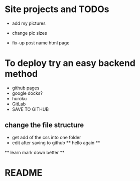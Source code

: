 # Site projects and TODOs 

- add my pictures
- change pic sizes

- fix-up post name html page

# To deploy try an easy backend method

* github pages
* google docks?
* huroku
* GitLab
* SAVE TO GITHUB

## change the file structure 
* get add of the css into one folder
* edit after saving to github
** hello again **

** learn mark down better **

# README #
